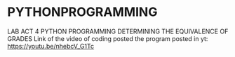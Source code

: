 # PYTHONPROGRAMMING
LAB ACT 4
PYTHON PROGRAMMING DETERMINING THE EQUIVALENCE OF GRADES
Link of the video of coding posted the program posted in yt:
https://youtu.be/nhebcV_G1Tc
